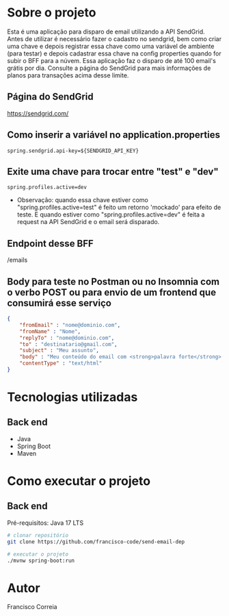 # Sobre o projeto

Esta é uma aplicação para disparo de email utilizando a API SendGrid. Antes de utilizar é necessário fazer o cadastro no sendgrid, bem como criar uma chave e depois 
registrar essa chave como uma variável de ambiente (para testar) e depois cadastrar essa chave na config properties quando for subir o BFF para a núvem.
Essa aplicação faz o disparo de até 100 email's grátis por dia. Consulte a página do SendGrid para mais informações de planos para transações acima desse limite.


## Página do SendGrid
https://sendgrid.com/


## Como inserir a variável no application.properties
```
spring.sendgrid.api-key=${SENDGRID_API_KEY}
```


## Exite uma chave para trocar entre "test" e "dev"
```
spring.profiles.active=dev
```

- Observação: quando essa chave estiver como "spring.profiles.active=test" é feito um retorno 'mockado' para efeito de teste. E quando estiver 
como "spring.profiles.active=dev" é feita a request na API SendGrid e o email será disparado.


## Endpoint desse BFF
/emails


## Body para teste no Postman ou no Insomnia com o verbo POST ou para envio de um frontend que consumirá esse serviço
```json
{
    "fromEmail" : "nome@dominio.com",
    "fromName" : "Nome",
    "replyTo" : "nome@dominio.com",
    "to" : "destinatario@gmail.com",
    "subject" : "Meu assunto",
    "body" : "Meu conteúdo do email com <strong>palavra forte</strong> destacada.",
    "contentType" : "text/html"
}
```


# Tecnologias utilizadas
## Back end
- Java
- Spring Boot
- Maven


# Como executar o projeto

## Back end
Pré-requisitos: Java 17 LTS

```bash
# clonar repositório
git clone https://github.com/francisco-code/send-email-dep

# executar o projeto
./mvnw spring-boot:run
```


# Autor
Francisco Correia

